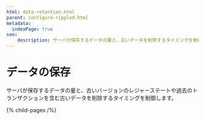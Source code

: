 ```yaml
---
html: data-retention.html
parent: configure-rippled.html
metadata:
  indexPage: true
seo:
    description: サーバが保存するデータの量と、古いデータを削除するタイミングを制御します。
---
```

# データの保存

サーバが保存するデータの量と、古いバージョンのレジャーステートや過去のトランザクションを含む古いデータを削除するタイミングを制御します。


{% child-pages /%}
